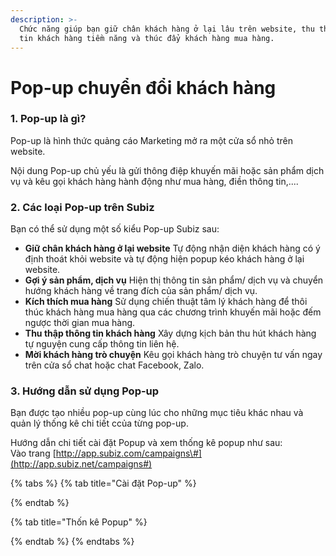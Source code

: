 ```yaml
---
description: >-
  Chức năng giúp bạn giữ chân khách hàng ở lại lâu trên website, thu thập thông
  tin khách hàng tiềm năng và thúc đẩy khách hàng mua hàng.
---
```


# Pop-up chuyển đổi khách hàng

### 1. Pop-up là gì?

Pop-up là hình thức quảng cáo Marketing mở ra một cửa sổ nhỏ trên website. 

Nội dung Pop-up chủ yếu là gửi thông điệp khuyến mãi hoặc sản phẩm dịch vụ và kêu gọi khách hàng hành động như mua hàng, điền thông tin,....

### 2. Các loại Pop-up trên Subiz

Bạn có thể sử dụng một số kiểu Pop-up Subiz sau:

* **Giữ chân khách hàng ở lại website** Tự động nhận diện khách hàng có ý định thoát khỏi website và tự động hiện popup kéo khách hàng ở lại website.
* **Gợi ý sản phẩm, dịch vụ** Hiện thị thông tin sản phẩm/ dịch vụ và chuyển hướng khách hàng về trang đích của sản phẩm/ dịch vụ.
* **Kích thích mua hàng** Sử dụng chiến thuật tâm lý khách hàng để thôi thúc khách hàng mua hàng qua các chương trình khuyến mãi hoặc đếm ngược thời gian mua hàng.
* **Thu thập thông tin khách hàng** Xây dựng kịch bản thu hút khách hàng tự nguyện cung cấp thông tin liên hệ.
* **Mời khách hàng trò chuyện** Kêu gọi khách hàng trò chuyện tư vấn ngay trên cửa sổ chat hoặc chat Facebook, Zalo.

### **3. Hướng dẫn sử dụng Pop-up**

Bạn được tạo nhiều pop-up cùng lúc cho những mục tiêu khác nhau và quản lý thống kê chi tiết ccủa từng pop-up.

Hướng dẫn chi tiết cài đặt Popup và xem thống kê popup như sau:  
Vào trang [http://app.subiz.com/campaigns\#](http://app.subiz.net/campaigns#)

{% tabs %}
{% tab title="Cài đặt Pop-up" %}

{% endtab %}

{% tab title="Thốn kê Popup" %}

{% endtab %}
{% endtabs %}





